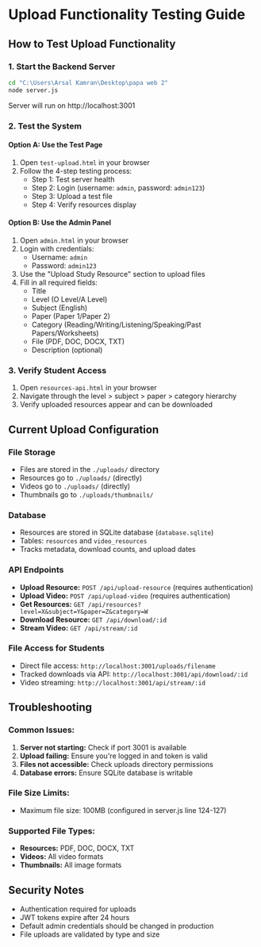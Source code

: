 # Upload Functionality Testing Guide

## How to Test Upload Functionality

### 1. Start the Backend Server
```bash
cd "C:\Users\Arsal Kamran\Desktop\papa web 2"
node server.js
```
Server will run on http://localhost:3001

### 2. Test the System

#### Option A: Use the Test Page
1. Open `test-upload.html` in your browser
2. Follow the 4-step testing process:
   - Step 1: Test server health
   - Step 2: Login (username: `admin`, password: `admin123`)
   - Step 3: Upload a test file
   - Step 4: Verify resources display

#### Option B: Use the Admin Panel
1. Open `admin.html` in your browser
2. Login with credentials:
   - Username: `admin`
   - Password: `admin123`
3. Use the "Upload Study Resource" section to upload files
4. Fill in all required fields:
   - Title
   - Level (O Level/A Level)
   - Subject (English)
   - Paper (Paper 1/Paper 2)
   - Category (Reading/Writing/Listening/Speaking/Past Papers/Worksheets)
   - File (PDF, DOC, DOCX, TXT)
   - Description (optional)

### 3. Verify Student Access
1. Open `resources-api.html` in your browser
2. Navigate through the level > subject > paper > category hierarchy
3. Verify uploaded resources appear and can be downloaded

## Current Upload Configuration

### File Storage
- Files are stored in the `./uploads/` directory
- Resources go to `./uploads/` (directly)
- Videos go to `./uploads/` (directly)
- Thumbnails go to `./uploads/thumbnails/`

### Database
- Resources are stored in SQLite database (`database.sqlite`)
- Tables: `resources` and `video_resources`
- Tracks metadata, download counts, and upload dates

### API Endpoints
- **Upload Resource:** `POST /api/upload-resource` (requires authentication)
- **Upload Video:** `POST /api/upload-video` (requires authentication)
- **Get Resources:** `GET /api/resources?level=X&subject=Y&paper=Z&category=W`
- **Download Resource:** `GET /api/download/:id`
- **Stream Video:** `GET /api/stream/:id`

### File Access for Students
- Direct file access: `http://localhost:3001/uploads/filename`
- Tracked downloads via API: `http://localhost:3001/api/download/:id`
- Video streaming: `http://localhost:3001/api/stream/:id`

## Troubleshooting

### Common Issues:
1. **Server not starting:** Check if port 3001 is available
2. **Upload failing:** Ensure you're logged in and token is valid
3. **Files not accessible:** Check uploads directory permissions
4. **Database errors:** Ensure SQLite database is writable

### File Size Limits:
- Maximum file size: 100MB (configured in server.js line 124-127)

### Supported File Types:
- **Resources:** PDF, DOC, DOCX, TXT
- **Videos:** All video formats
- **Thumbnails:** All image formats

## Security Notes
- Authentication required for uploads
- JWT tokens expire after 24 hours
- Default admin credentials should be changed in production
- File uploads are validated by type and size